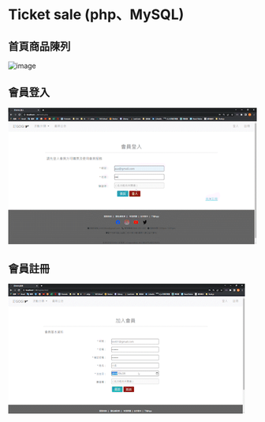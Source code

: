# Ticket sale (php、MySQL)

## 首頁商品陳列
![image](https://github.com/Chengyou-Xie/Ticket-sale-php-MySQL-/blob/ca3c1bc9afa9f7c9f165d3e7ec41e1b1a6dbd174/%E8%A8%82GOGI_-_Google_Chrome_2023-04-28_11-44-41_AdobeExpress.gif)

## 會員登入
![image](https://github.com/Chengyou-Xie/Ticket-sale-php-MySQL-/blob/main/%E6%9C%83%E5%93%A1%E7%99%BB%E5%85%A5.gif)

## 會員註冊
![image](https://github.com/Chengyou-Xie/Ticket-sale-php-MySQL-/blob/main/%E6%9C%83%E5%93%A1%E8%A8%BB%E5%86%8A.gif)
